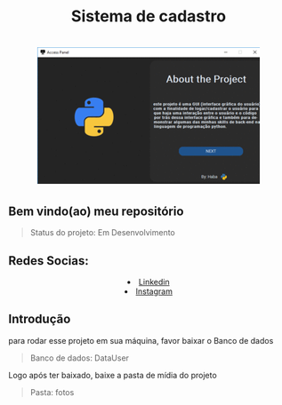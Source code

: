<div align='center'>
    <h1>Sistema de cadastro<h1>
    <img src='./demo.gif' title='demo tela de login' width='400px' />
</div>

<h2>Bem vindo(ao) meu repositório</h2>

>Status do projeto: Em Desenvolvimento
<div>
  <h2 style="text-align:left;">Redes Socias:</h2>
  <li style="text-align:center;"><a href="https://www.linkedin.com/in/habacuque-gosch-de-oliveira-993b45264/">Linkedin</a></li>
<li style="text-align:center;"><a href="https://www.instagram.com/gosch_tlgd"/>Instagram</a></li>
</div>

<h2>Introdução</h2>

para rodar esse projeto em sua máquina, favor baixar o Banco de dados


>Banco de dados: DataUser

Logo após ter baixado, baixe a pasta de mídia do projeto

>Pasta: fotos
